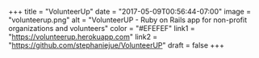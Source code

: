 +++
title = "VolunteerUp"
date = "2017-05-09T00:56:44-07:00"
image = "volunteerup.png"
alt = "VolunteerUP - Ruby on Rails app for non-profit organizations and volunteers"
color = "#EFEFEF"
link1 = "https://volunteerup.herokuapp.com"
link2 = "https://github.com/stephaniejue/VolunteerUP"
draft = false
+++
